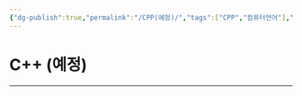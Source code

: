 ```yaml
---
{"dg-publish":true,"permalink":"/CPP(예정)/","tags":["CPP","컴퓨터언어"],"created":"2024-02-07T01:12:10.000+09:00","updated":"2024-02-16T16:09:24.301+09:00"}
---
```



# C++ (예정)

---